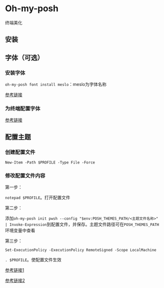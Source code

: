 # Oh-my-posh
终端美化

## 安装

## 字体（可选）

### 安装字体

`oh-my-posh font install meslo`：meslo为字体名称

[参考链接](https://ohmyposh.dev/docs/installation/fonts)

### 为终端配置字体

[参考链接](https://ohmyposh.dev/docs/installation/fonts)

## 配置主题

### 创建配置文件

`New-Item -Path $PROFILE -Type File -Force`

### 修改配置文件内容
第一步：

`notepad $PROFILE`。打开配置文件

第二步：

添加`oh-my-posh init pwsh --config "$env:POSH_THEMES_PATH/<主题文件名称>" | Invoke-Expression`到配置文件，并保存。主题文件路径可在`POSH_THEMES_PATH`环境变量中查看

第三步：

`Set-ExecutionPolicy -ExecutionPolicy RemoteSigned -Scope LocalMachine`

`. $PROFILE`。使配置文件生效


[参考链接1](https://ohmyposh.dev/docs/installation/prompt)

[参考链接2](https://ohmyposh.dev/docs/installation/customize)